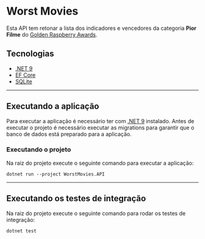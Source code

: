 # Worst Movies
Esta API tem retonar a lista dos indicadores e vencedores da categoria **Pior Filme** do [Golden Raspberry Awards](https://razzies.com).

## Tecnologias
- [.NET 9](https://dotnet.microsoft.com/pt-br/download/dotnet/9.0)
- [EF Core](https://learn.microsoft.com/pt-br/ef/core/)
- [SQLite](https://www.sqlite.org/)

---

## Executando a aplicação
Para executar a aplicação é necessário ter com [.NET 9](https://dotnet.microsoft.com/pt-br/download/dotnet/9.0) instalado.
Antes de executar o projeto é necessário executar as migrations para garantir que o banco de dados está preparado para a aplicação.
    
### Executando o projeto

Na raiz do projeto execute o seguinte comando para executar a aplicação:
```shell
dotnet run --project WorstMovies.API
```

---

## Executando os testes de integração
Na raiz do projeto execute o seguinte comando para rodar os testes de integração:
```shell
dotnet test
```